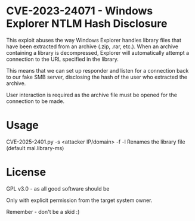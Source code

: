 # CVE-2023-24071 - Windows Explorer NTLM Hash Disclosure

This exploit abuses the way Windows Explorer handles library files that have been extracted from an archive (.zip, .rar, etc.).
When an archive containing a library is decompressed, Explorer will automatically attempt a connection to the URL specified in the library.

This means that we can set up responder and listen for a connection back to our fake SMB server, disclosing the hash of the user who extracted the archive.

User interaction is required as the archive file must be opened for the connection to be made.

# Usage

CVE-2025-2401.py -s <attacker IP/domain> -f <output file name>
-l <library name>  Renames the library file (default mal.library-ms)

# License
GPL v3.0 - as all good software should be

Only with explicit permission from the target system owner.

Remember - don't be a skid :)
